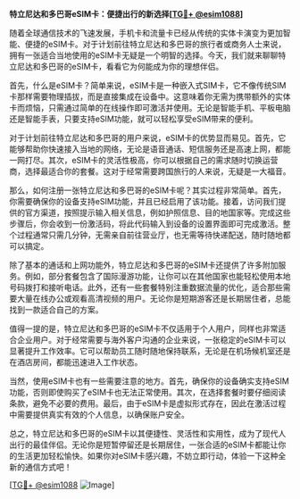 **特立尼达和多巴哥eSIM卡：便捷出行的新选择[[TG💪+ @esim1088](https://t.me/s/esim1088)]**

随着全球通信技术的飞速发展，手机卡和流量卡已经从传统的实体卡演变为更加智能、便捷的eSIM卡。对于计划前往特立尼达和多巴哥的旅行者或商务人士来说，拥有一张适合当地使用的eSIM卡无疑是一个明智的选择。今天，我们就来聊聊特立尼达和多巴哥的eSIM卡，看看它为何能成为你的理想伴侣。

首先，什么是eSIM卡？简单来说，eSIM卡是一种嵌入式SIM卡，它不像传统SIM卡那样需要物理插拔，而是直接集成在设备中。这意味着你无需为携带额外的实体卡而烦恼，只需通过简单的在线操作即可激活并使用。无论是智能手机、平板电脑还是智能手表，只要支持eSIM功能，就可以轻松享受eSIM带来的便利。

对于计划前往特立尼达和多巴哥的用户来说，eSIM卡的优势显而易见。首先，它能够帮助你快速接入当地的网络，无论是语音通话、短信服务还是高速上网，都能一网打尽。其次，eSIM卡的灵活性极高，你可以根据自己的需求随时切换运营商，选择最适合你的套餐。这对于经常需要跨国旅行的人来说，无疑是一大福音。

那么，如何注册一张特立尼达和多巴哥的eSIM卡呢？其实过程非常简单。首先，你需要确保你的设备支持eSIM功能，并且已经启用了该功能。接着，访问我们提供的官方渠道，按照提示输入相关信息，例如护照信息、目的地国家等。完成这些步骤后，你会收到一份激活码，将此代码输入到设备的设置界面即可完成激活。整个过程通常只需几分钟，无需亲自前往营业厅，也无需等待快递配送，随时随地都可以搞定。

除了基本的通话和上网功能外，特立尼达和多巴哥的eSIM卡还提供了许多附加服务。例如，部分套餐包含了国际漫游功能，让你可以在其他国家也能轻松使用本地号码拨打和接听电话。此外，还有一些套餐特别注重数据流量的优化，适合那些需要大量在线办公或观看高清视频的用户。无论你是短期游客还是长期居住者，总能找到一款适合自己的方案。

值得一提的是，特立尼达和多巴哥的eSIM卡不仅适用于个人用户，同样也非常适合企业用户。对于经常需要与海外客户沟通的企业来说，一张稳定的eSIM卡可以显著提升工作效率。它可以帮助员工随时随地保持联系，无论是在机场候机室还是在酒店房间，都能迅速进入工作状态。

当然，使用eSIM卡也有一些需要注意的地方。首先，确保你的设备确实支持eSIM功能，否则即使购买了eSIM卡也无法正常使用。其次，在选择套餐时要仔细阅读条款，避免不必要的费用。最后，由于eSIM卡是虚拟形式存在，因此在激活过程中需要提供真实有效的个人信息，以确保账户安全。

总之，特立尼达和多巴哥的eSIM卡以其便捷性、灵活性和实用性，成为了现代人出行的最佳伴侣。无论你是短暂停留还是长期居住，一张合适的eSIM卡都能让你的生活更加轻松愉快。如果你对eSIM卡感兴趣，不妨立即行动，体验一下这种全新的通信方式吧！

[[TG💪+ @esim1088](https://t.me/s/esim1088) ![Image](https://i.postimg.cc/4NQfJmqS/Snipaste-2025-05-13-00-14-12.png)]